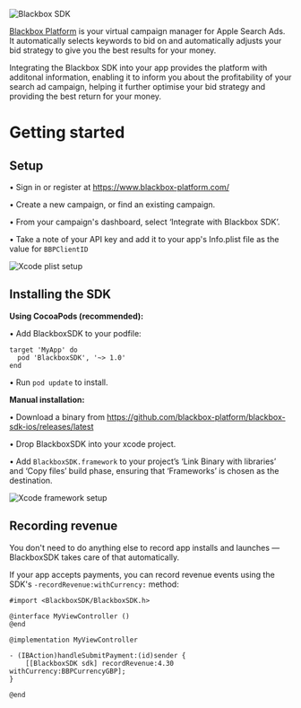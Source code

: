 ![Blackbox SDK](https://cdn.rawgit.com/blackbox-platform/blackbox-sdk-ios/master/img/blackbox.svg)

[Blackbox Platform](https://www.blackbox-platform.com/) is your virtual campaign manager for
Apple Search Ads. It automatically selects keywords to bid on and automatically adjusts your
bid strategy to give you the best results for your money.

Integrating the Blackbox SDK into your app provides the platform with additonal information, enabling it to inform you about the profitability of your search ad campaign, helping it further optimise your bid strategy and providing the best return for your money.


# Getting started

## Setup

• Sign in or register at https://www.blackbox-platform.com/

• Create a new campaign, or find an existing campaign.

• From your campaign's dashboard, select ‘Integrate with Blackbox SDK’.

• Take a note of your API key and add it to your app's Info.plist file as the value for `BBPClientID`

![Xcode plist setup](https://cdn.rawgit.com/blackbox-platform/blackbox-sdk-ios/master/img/plist-setup.png)


## Installing the SDK

**Using CocoaPods (recommended):**

• Add BlackboxSDK to your podfile:

````
target 'MyApp' do
  pod 'BlackboxSDK', '~> 1.0'
end
````
• Run `pod update` to install.


**Manual installation:**

• Download a binary from https://github.com/blackbox-platform/blackbox-sdk-ios/releases/latest

• Drop BlackboxSDK into your xcode project.

• Add `BlackboxSDK.framework` to your project’s ‘Link Binary with libraries’ and ‘Copy files’ build phase, ensuring that ‘Frameworks’ is chosen as the destination.

![Xcode framework setup](https://cdn.rawgit.com/blackbox-platform/blackbox-sdk-ios/master/img/linker-setup.png)


## Recording revenue

You don't need to do anything else to record app installs and launches — BlackboxSDK takes care of that automatically.

If your app accepts payments, you can record revenue events using the SDK's `-recordRevenue:withCurrency:` method:

````
#import <BlackboxSDK/BlackboxSDK.h>

@interface MyViewController ()
@end

@implementation MyViewController

- (IBAction)handleSubmitPayment:(id)sender {
    [[BlackboxSDK sdk] recordRevenue:4.30 withCurrency:BBPCurrencyGBP];
}

@end
````